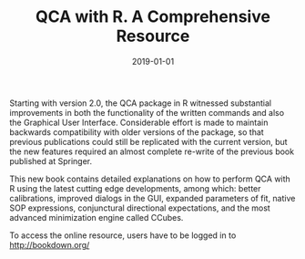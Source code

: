 ﻿---
featured: true

authors: ["Adrian Dușa"]

title: "QCA with R. A Comprehensive Resource"

date: "2019-01-01"
publishDate: "2019-09-23"

# 0 = Uncategorized, 1 = Conference proceedings, 2 = Journal, 3 = Work in progress, 4 = Technical report, 5 = Book, 6 = Book chapter
publication_types: ["5"]

# publication: ""

publication_short: "Springer"

abstract: ""

doi: "10.1007/978-3-319-75668-4"

projects: []

summary:

math: false

tags: ["R", "QCA"]

# url_code: ""
# url_dataset: ""
# url_pdf: ""
# url_poster: ""
# url_project: ""
# url_slides: ""
# url_source: ""
# url_video: ""

links:
- name: "bookdown"
  url: "http://bookdown.org/dusadrian/QCAbook/"

image:
  caption: ""
  focal_point: ""
  preview_only: false
---

Starting with version 2.0, the QCA package in R witnessed substantial improvements in both the functionality of the written commands and also the Graphical User Interface. Considerable effort is made to maintain backwards compatibility with older versions of the package, so that previous publications could still be replicated with the current version, but the new features required an almost complete re-write of the previous book published at Springer.

This new book contains detailed explanations on how to perform QCA with R using the latest cutting edge developments, among which: better calibrations, improved dialogs in the GUI, expanded parameters of fit, native SOP expressions, conjunctural directional expectations, and the most advanced minimization engine called CCubes.

To access the online resource, users have to be logged in to http://bookdown.org/
